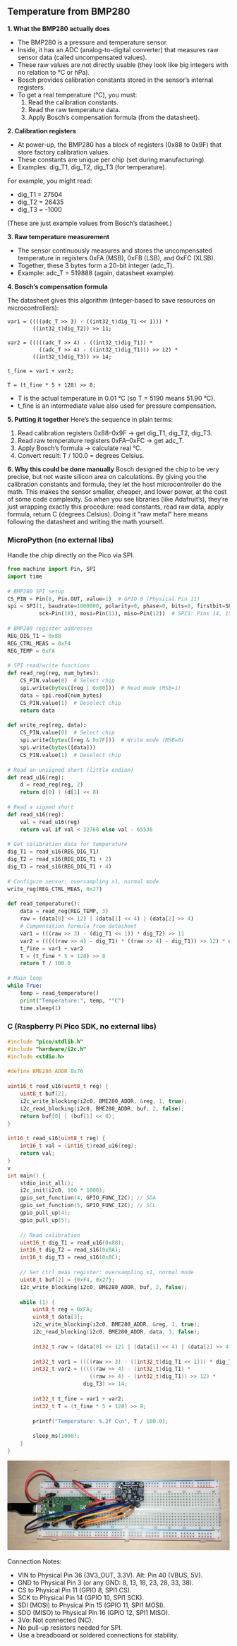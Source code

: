 
## Temperature from BMP280

__1. What the BMP280 actually does__
- The BMP280 is a pressure and temperature sensor.
- Inside, it has an ADC (analog-to-digital converter) that measures raw sensor data (called uncompensated values).
- These raw values are not directly usable (they look like big integers with no relation to °C or hPa).
- Bosch provides calibration constants stored in the sensor’s internal registers.
- To get a real temperature (°C), you must:
    1. Read the calibration constants.
	2. Read the raw temperature data.
	3. Apply Bosch’s compensation formula (from the datasheet).

__2. Calibration registers__
- At power-up, the BMP280 has a block of registers (0x88 to 0x9F) that store factory calibration values.
- These constants are unique per chip (set during manufacturing).
- Examples: dig_T1, dig_T2, dig_T3 (for temperature).

For example, you might read:
- dig_T1 = 27504
- dig_T2 = 26435
- dig_T3 = -1000

(These are just example values from Bosch’s datasheet.)

__3. Raw temperature measurement__
- The sensor continuously measures and stores the uncompensated
  temperature in registers 0xFA (MSB), 0xFB (LSB), and 0xFC (XLSB).
- Together, these 3 bytes form a 20-bit integer (adc_T).
- Example: adc_T = 519888 (again, datasheet example).



__4. Bosch’s compensation formula__

The datasheet gives this algorithm (integer-based to save resources on microcontrollers):
```
var1 = ((((adc_T >> 3) - ((int32_t)dig_T1 << 1))) *
        ((int32_t)dig_T2)) >> 11;

var2 = (((((adc_T >> 4) - ((int32_t)dig_T1)) *
          ((adc_T >> 4) - ((int32_t)dig_T1))) >> 12) *
        ((int32_t)dig_T3)) >> 14;

t_fine = var1 + var2;

T = (t_fine * 5 + 128) >> 8;
```
- T is the actual temperature in 0.01 °C (so T = 5190 means 51.90 °C).
- t_fine is an intermediate value also used for pressure compensation.


__5. Putting it together__
Here’s the sequence in plain terms:
1. Read calibration registers 0x88–0x9F → get dig_T1, dig_T2, dig_T3.
2. Read raw temperature registers 0xFA–0xFC → get adc_T.
3. Apply Bosch’s formula → calculate real °C.
4. Convert result: T / 100.0 = degrees Celsius.


__6. Why this could be done manually__
Bosch designed the chip to be very precise, but not waste silicon area on calculations. By giving you the calibration constants and formula, they let the host microcontroller do the math. This makes the sensor smaller, cheaper, and lower power, at the cost of some code complexity. So when you see libraries (like Adafruit’s), they’re just wrapping exactly this procedure: read constants, read raw data, apply formula, return C (degrees Celsius). Doing it "raw metal" here means following the datasheet and writing the math yourself.


### MicroPython (no external libs)

Handle the chip directly on the Pico via SPI.

```python
from machine import Pin, SPI
import time

# BMP280 SPI setup
CS_PIN = Pin(8, Pin.OUT, value=1)  # GPIO 8 (Physical Pin 11)
spi = SPI(1, baudrate=1000000, polarity=0, phase=0, bits=8, firstbit=SPI.MSB,
          sck=Pin(10), mosi=Pin(11), miso=Pin(12))  # SPI1: Pins 14, 15, 16

# BMP280 register addresses
REG_DIG_T1 = 0x88
REG_CTRL_MEAS = 0xF4
REG_TEMP = 0xFA

# SPI read/write functions
def read_reg(reg, num_bytes):
    CS_PIN.value(0)  # Select chip
    spi.write(bytes([reg | 0x80]))  # Read mode (MSB=1)
    data = spi.read(num_bytes)
    CS_PIN.value(1)  # Deselect chip
    return data

def write_reg(reg, data):
    CS_PIN.value(0)  # Select chip
    spi.write(bytes([reg & 0x7F]))  # Write mode (MSB=0)
    spi.write(bytes([data]))
    CS_PIN.value(1)  # Deselect chip

# Read an unsigned short (little endian)
def read_u16(reg):
    d = read_reg(reg, 2)
    return d[0] | (d[1] << 8)

# Read a signed short
def read_s16(reg):
    val = read_u16(reg)
    return val if val < 32768 else val - 65536

# Get calibration data for temperature
dig_T1 = read_u16(REG_DIG_T1)
dig_T2 = read_s16(REG_DIG_T1 + 2)
dig_T3 = read_s16(REG_DIG_T1 + 4)

# Configure sensor: oversampling x1, normal mode
write_reg(REG_CTRL_MEAS, 0x27)

def read_temperature():
    data = read_reg(REG_TEMP, 3)
    raw = (data[0] << 12) | (data[1] << 4) | (data[2] >> 4)
    # Compensation formula from datasheet
    var1 = (((raw >> 3) - (dig_T1 << 1)) * dig_T2) >> 11
    var2 = (((((raw >> 4) - dig_T1) * ((raw >> 4) - dig_T1)) >> 12) * dig_T3) >> 14
    t_fine = var1 + var2
    T = (t_fine * 5 + 128) >> 8
    return T / 100.0

# Main loop
while True:
    temp = read_temperature()
    print("Temperature:", temp, "°C")
    time.sleep(1)
```



### C (Raspberry Pi Pico SDK, no external libs)

```c
#include "pico/stdlib.h"
#include "hardware/i2c.h"
#include <stdio.h>

#define BME280_ADDR 0x76

uint16_t read_u16(uint8_t reg) {
    uint8_t buf[2];
    i2c_write_blocking(i2c0, BME280_ADDR, &reg, 1, true);
    i2c_read_blocking(i2c0, BME280_ADDR, buf, 2, false);
    return buf[0] | (buf[1] << 8);
}

int16_t read_s16(uint8_t reg) {
    int16_t val = (int16_t)read_u16(reg);
    return val;
}
v
int main() {
    stdio_init_all();
    i2c_init(i2c0, 100 * 1000);
    gpio_set_function(4, GPIO_FUNC_I2C); // SDA
    gpio_set_function(5, GPIO_FUNC_I2C); // SCL
    gpio_pull_up(4);
    gpio_pull_up(5);

    // Read calibration
    uint16_t dig_T1 = read_u16(0x88);
    int16_t dig_T2 = read_s16(0x8A);
    int16_t dig_T3 = read_s16(0x8C);

    // Set ctrl_meas register: oversampling x1, normal mode
    uint8_t buf[2] = {0xF4, 0x27};
    i2c_write_blocking(i2c0, BME280_ADDR, buf, 2, false);

    while (1) {
        uint8_t reg = 0xFA;
        uint8_t data[3];
        i2c_write_blocking(i2c0, BME280_ADDR, &reg, 1, true);
        i2c_read_blocking(i2c0, BME280_ADDR, data, 3, false);

        int32_t raw = (data[0] << 12) | (data[1] << 4) | (data[2] >> 4);

        int32_t var1 = ((((raw >> 3) - ((int32_t)dig_T1 << 1))) * dig_T2) >> 11;
        int32_t var2 = (((((raw >> 4) - (int32_t)dig_T1) *
                          ((raw >> 4) - (int32_t)dig_T1)) >> 12) *
                        dig_T3) >> 14;

        int32_t t_fine = var1 + var2;
        int32_t T = (t_fine * 5 + 128) >> 8;

        printf("Temperature: %.2f C\n", T / 100.0);

        sleep_ms(1000);
    }
}
```


![BMP280](./bmp280.png)

Connection Notes:
- VIN to Physical Pin 36 (3V3_OUT, 3.3V). Alt: Pin 40 (VBUS, 5V).
- GND to Physical Pin 3 (or any GND: 8, 13, 18, 23, 28, 33, 38).
- CS to Physical Pin 11 (GPIO 8, SPI1 CS).
- SCK to Physical Pin 14 (GPIO 10, SPI1 SCK).
- SDI (MOSI) to Physical Pin 15 (GPIO 11, SPI1 MOSI).
- SDO (MISO) to Physical Pin 16 (GPIO 12, SPI1 MISO).
- 3Vo: Not connected (NC).
- No pull-up resistors needed for SPI.
- Use a breadboard or soldered connections for stability.

